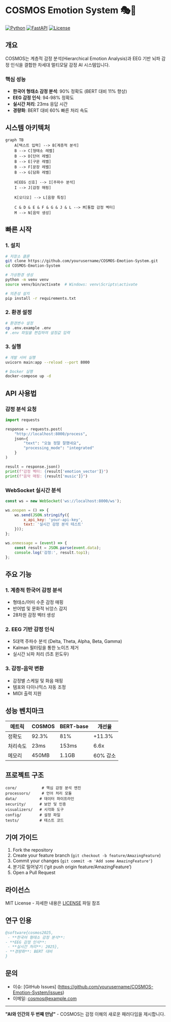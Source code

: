 # COSMOS Emotion System 🎭🎵

[![Python](https://img.shields.io/badge/Python-3.9%2B-Blue)](https://www.python.org/)
[![FastAPI](https://img.shields.io/badge/FastAPI-0.104%2B-그린)](https://fastapi.tiangolo.com/)
[![License](https://img.shields.io/badge/License-MIT-yellow)](LICENSE)

## 개요

COSMOS는 계층적 감정 분석(Hierarchical Emotion Analysis)과 EEG 기반 뇌파 감정 인식을 결합한 차세대 멀티모달 감정 AI 시스템입니다.

### 핵심 성능
- **한국어 형태소 감정 분석**: 90% 정확도 (BERT 대비 11% 향상)
- **EEG 감정 인식**: 94-98% 정확도
- **실시간 처리**: 23ms 응답 시간
- **경량화**: BERT 대비 60% 빠른 처리 속도

## 시스템 아키텍처

```mermaid
graph TB
    A[텍스트 입력] --> B[계층적 분석]
    B --> C[형태소 레벨]
    B --> D[단어 레벨]
    B --> E[구문 레벨]
    B --> F[문장 레벨]
    B --> G[담화 레벨]
    
    H[EEG 신호] --> I[주파수 분석]
    I --> J[감정 매핑]
    
    K[오디오] --> L[음향 특징]
    
    C & D & E & F & G & J & L --> M[통합 감정 벡터]
    M --> N[음악 생성]
```

## 빠른 시작

### 1. 설치

```bash
# 저장소 클론
git clone https://github.com/yourusername/COSMOS-Emotion-System.git
cd COSMOS-Emotion-System

# 가상환경 생성
python -m venv venv
source venv/bin/activate  # Windows: venv\Scripts\activate

# 의존성 설치
pip install -r requirements.txt
```

### 2. 환경 설정

```bash
# 환경변수 설정
cp .env.example .env
# .env 파일을 편집하여 설정값 입력
```

### 3. 실행

```bash
# 개발 서버 실행
uvicorn main:app --reload --port 8000

# Docker 실행
docker-compose up -d
```

## API 사용법

### 감정 분석 요청

```python
import requests

response = requests.post(
    "http://localhost:8000/process",
    json={
        "text": "오늘 정말 잘했네요",
        "processing_mode": "integrated"
    }
)

result = response.json()
print(f"감정 벡터: {result['emotion_vector']}")
print(f"음악 매핑: {result['music']}")
```

### WebSocket 실시간 분석

```javascript
const ws = new WebSocket('ws://localhost:8000/ws');

ws.onopen = () => {
    ws.send(JSON.stringify({
        x_api_key: 'your-api-key',
        text: '실시간 감정 분석 테스트'
    }));
};

ws.onmessage = (event) => {
    const result = JSON.parse(event.data);
    console.log('감정:', result.top1);
};
```

## 주요 기능

### 1. 계층적 한국어 감정 분석
- 형태소/어미 수준 감정 매핑
- 반어법 및 문화적 뉘앙스 감지
- 28차원 감정 벡터 생성

### 2. EEG 기반 감정 인식
- 5대역 주파수 분석 (Delta, Theta, Alpha, Beta, Gamma)
- Kalman 필터링을 통한 노이즈 제거
- 실시간 뇌파 처리 (5초 윈도우)

### 3. 감정-음악 변환
- 감정별 스케일 및 화음 매핑
- 템포와 다이나믹스 자동 조정
- MIDI 출력 지원

## 성능 벤치마크

| 메트릭 | COSMOS | BERT-base | 개선율 |
|--------|--------|-----------|--------|
| 정확도 | 92.3% | 81% | +11.3% |
| 처리속도 | 23ms | 153ms | 6.6x |
| 메모리 | 450MB | 1.1GB | 60% 감소 |

## 프로젝트 구조

```
core/           # 핵심 감정 분석 엔진
processors/     # 언어 처리 모듈
data/          # 데이터 파이프라인
security/      # 보안 및 인증
visualizers/   # 시각화 도구
config/        # 설정 파일
tests/         # 테스트 코드
```

## 기여 가이드

1. Fork the repository
2. Create your feature branch (`git checkout -b feature/AmazingFeature`)
3. Commit your changes (`git commit -m 'Add some AmazingFeature'`)
4. 분기로 밀어넣기 (‘git push origin feature/AmazingFeature’)
5. Open a Pull Request

## 라이선스

MIT License - 자세한 내용은 [LICENSE](LICENSE) 파일 참조

## 연구 인용

```bibtex
@software{cosmos2025,
 - **한국어 형태소 감정 분석**: 
- **EEG 감정 인식**:
 - **실시간 처리**: 2025},
- **경량화**: BERT 대비
}
```

## 문의

- 이슈: [GitHub Issues] (https://github.com/yourusername/COSMOS-Emotion-System/issues)
- 이메일: cosmos@example.com

---

**"AI와 인간의 두 번째 만남"** - COSMOS는 감정 이해의 새로운 패러다임을 제시합니다.
